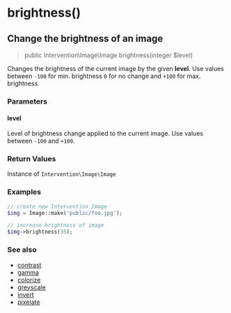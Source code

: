 # brightness()
## Change the brightness of an image

> public Intervention\Image\Image brightness(integer $level)

Changes the brightness of the current image by the given **level**. Use values between ```-100``` for min. brightness ```0``` for no change and ```+100``` for max. brightness.

### Parameters

#### level
Level of brightness change applied to the current image. Use values between `-100` and `+100`.

### Return Values
Instance of `Intervention\Image\Image`

### Examples

```php
// create new Intervention Image
$img = Image::make('public/foo.jpg');

// increase brightness of image
$img->brightness(35);
```

### See also

- [contrast](/v2/api/contrast)
- [gamma](/v2/api/gamma)
- [colorize](/v2/api/colorize)
- [greyscale](/v2/api/greyscale)
- [invert](/v2/api/invert)
- [pixelate](/v2/api/pixelate)